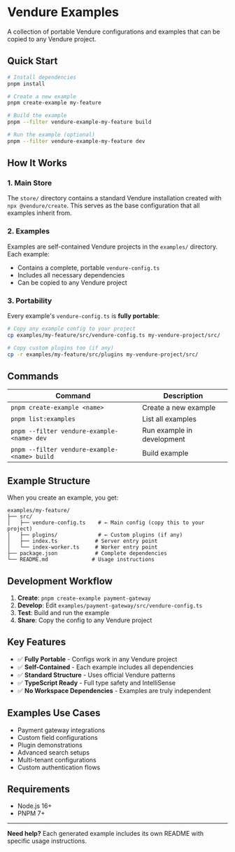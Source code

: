 # Vendure Examples

A collection of portable Vendure configurations and examples that can be copied to any Vendure project.

## Quick Start

```bash
# Install dependencies
pnpm install

# Create a new example
pnpm create-example my-feature

# Build the example
pnpm --filter vendure-example-my-feature build

# Run the example (optional)
pnpm --filter vendure-example-my-feature dev
```

## How It Works

### 1. Main Store
The `store/` directory contains a standard Vendure installation created with `npx @vendure/create`. This serves as the base configuration that all examples inherit from.

### 2. Examples
Examples are self-contained Vendure projects in the `examples/` directory. Each example:
- Contains a complete, portable `vendure-config.ts`
- Includes all necessary dependencies
- Can be copied to any Vendure project

### 3. Portability
Every example's `vendure-config.ts` is **fully portable**:

```bash
# Copy any example config to your project
cp examples/my-feature/src/vendure-config.ts my-vendure-project/src/

# Copy custom plugins too (if any)
cp -r examples/my-feature/src/plugins my-vendure-project/src/
```

## Commands

| Command | Description |
|---------|-------------|
| `pnpm create-example <name>` | Create a new example |
| `pnpm list:examples` | List all examples |
| `pnpm --filter vendure-example-<name> dev` | Run example in development |
| `pnpm --filter vendure-example-<name> build` | Build example |

## Example Structure

When you create an example, you get:

```
examples/my-feature/
├── src/
│   ├── vendure-config.ts    # ← Main config (copy this to your project)
│   ├── plugins/             # ← Custom plugins (if any)
│   ├── index.ts            # Server entry point
│   └── index-worker.ts     # Worker entry point
├── package.json            # Complete dependencies
└── README.md              # Usage instructions
```

## Development Workflow

1. **Create**: `pnpm create-example payment-gateway`
2. **Develop**: Edit `examples/payment-gateway/src/vendure-config.ts`
3. **Test**: Build and run the example
4. **Share**: Copy the config to any Vendure project

## Key Features

- ✅ **Fully Portable** - Configs work in any Vendure project
- ✅ **Self-Contained** - Each example includes all dependencies
- ✅ **Standard Structure** - Uses official Vendure patterns
- ✅ **TypeScript Ready** - Full type safety and IntelliSense
- ✅ **No Workspace Dependencies** - Examples are truly independent

## Examples Use Cases

- Payment gateway integrations
- Custom field configurations  
- Plugin demonstrations
- Advanced search setups
- Multi-tenant configurations
- Custom authentication flows

## Requirements

- Node.js 16+
- PNPM 7+

---

**Need help?** Each generated example includes its own README with specific usage instructions.
